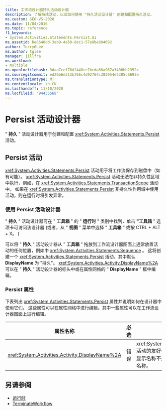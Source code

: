```yaml
---
title: 工作流设计器持久活动设计器
description: 了解持续活动，以及如何使用 "持久活动设计器" 创建和配置持久活动。
ms.custom: SEO-VS-2020
ms.date: 11/04/2016
ms.topic: reference
f1_keywords:
- System.Activities.Statements.Persist.UI
ms.assetid: be8648dd-3eb9-4a50-8ec1-57a8be804692
author: TerryGLee
ms.author: tglee
manager: jillfra
ms.workload:
- multiple
ms.openlocfilehash: 3daa7cef76d2448cc7bcda66a967a3406bb2352c
ms.sourcegitcommit: ed26b6e313b766c4d92764c303954e2385c6693e
ms.translationtype: MT
ms.contentlocale: zh-CN
ms.lasthandoff: 11/10/2020
ms.locfileid: "94435568"
---
```

# <a name="persist-activity-designer"></a>Persist 活动设计器

" **持久** " 活动设计器用于创建和配置 <xref:System.Activities.Statements.Persist> 活动。

## <a name="the-persist-activity"></a>Persist 活动

<xref:System.Activities.Statements.Persist> 活动用于将工作流保存到磁盘中（如有可能）。 <xref:System.Activities.Statements.Persist> 活动无法在非持久性区域中执行，例如，在 <xref:System.Activities.Statements.TransactionScope> 活动中。 如果在 <xref:System.Activities.Statements.Persist> 非持久性作用域中使用活动，则在运行时将引发异常。

### <a name="using-the-persist-activity-designer"></a>使用 Persist 活动设计器

" **持久** " 活动设计器可在 " **工具箱** " 的 " **运行时** " 类别中找到，单击 **"工具箱** " 选项卡可访问该设计器 (或者，从 " **视图** " 菜单中选择 " **工具箱** " 或按 CTRL + ALT + X。 ) 

可以将 " **持久** " 活动设计器从 " **工具箱** " 拖放到工作流设计器图面上通常放置活动的任何位置，例如中 <xref:System.Activities.Statements.Sequence> 。 这将创建一个 <xref:System.Activities.Statements.Persist> 活动，其中默认 **DisplayName** 为 "持久"。 <xref:System.Activities.Activity.DisplayName%2A>可以在 " **持久** " 活动设计器的标头中或在属性网格的 " **DisplayName** " 框中编辑。

### <a name="the-persist-properties"></a>Persist 属性

下表列出 <xref:System.Activities.Statements.Persist> 属性并说明如何在设计器中使用它们。 这些属性可以在属性网格中进行编辑，其中一些属性可以在工作流设计器图面上进行编辑。

|属性名称|必选|使用情况|
|-|--------------|-|
|<xref:System.Activities.Activity.DisplayName%2A>|错误|<xref:System.Activities.Statements.Persist> 活动的友好名称。 默认值为 Persist。 虽然显示名称不是绝对必需的，但最好使用显示名称。|

## <a name="see-also"></a>另请参阅

- [运行时](../workflow-designer/runtime-activity-designers.md)
- [TerminateWorkflow](../workflow-designer/terminateworkflow-activity-designer.md)
